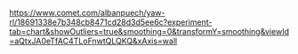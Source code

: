 https://www.comet.com/albanpuech/yaw-rl/18691338e7b348cb8471cd28d3d5ee6c?experiment-tab=chart&showOutliers=true&smoothing=0&transformY=smoothing&viewId=aQtxJA0eTfAC4TLoFnwtQLQKQ&xAxis=wall